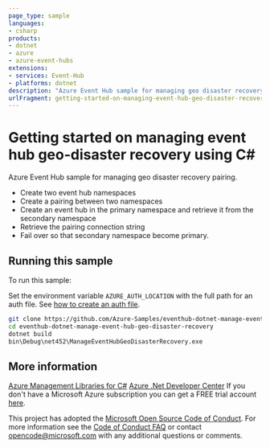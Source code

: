 ```yaml
---
page_type: sample
languages:
- csharp
products:
- dotnet
- azure
- azure-event-hubs
extensions:
- services: Event-Hub
- platforms: dotnet
description: "Azure Event Hub sample for managing geo disaster recovery pairing."
urlFragment: getting-started-on-managing-event-hub-geo-disaster-recovery-using-c
---
```


# Getting started on managing event hub geo-disaster recovery using C# #

Azure Event Hub sample for managing geo disaster recovery pairing.
 
- Create two event hub namespaces
- Create a pairing between two namespaces
- Create an event hub in the primary namespace and retrieve it from the secondary namespace
- Retrieve the pairing connection string
- Fail over so that secondary namespace become primary.

## Running this sample

To run this sample:

Set the environment variable `AZURE_AUTH_LOCATION` with the full path for an auth file. See [how to create an auth file](https://github.com/Azure/azure-libraries-for-net/blob/master/AUTH.md).

```bash
git clone https://github.com/Azure-Samples/eventhub-dotnet-manage-event-hub-geo-disaster-recovery.git
cd eventhub-dotnet-manage-event-hub-geo-disaster-recovery
dotnet build
bin\Debug\net452\ManageEventHubGeoDisasterRecovery.exe
```

## More information

[Azure Management Libraries for C#](https://github.com/Azure/azure-sdk-for-net/tree/Fluent)
[Azure .Net Developer Center](https://azure.microsoft.com/en-us/develop/net/)
If you don't have a Microsoft Azure subscription you can get a FREE trial account [here](http://go.microsoft.com/fwlink/?LinkId=330212).

This project has adopted the [Microsoft Open Source Code of Conduct](https://opensource.microsoft.com/codeofconduct/). For more information see the [Code of Conduct FAQ](https://opensource.microsoft.com/codeofconduct/faq/) or contact [opencode@microsoft.com](mailto:opencode@microsoft.com) with any additional questions or comments.
